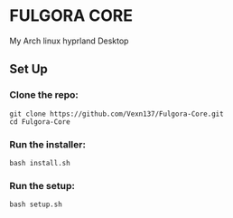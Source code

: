 # FULGORA CORE
My Arch linux hyprland Desktop

## Set Up

### Clone the repo:
```
git clone https://github.com/Vexn137/Fulgora-Core.git
cd Fulgora-Core
```
### Run the installer:
```
bash install.sh
```

### Run the setup:
```
bash setup.sh
```
